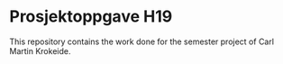 # Prosjektoppgave H19

This repository contains the work done for the semester project of Carl Martin Krokeide. 

